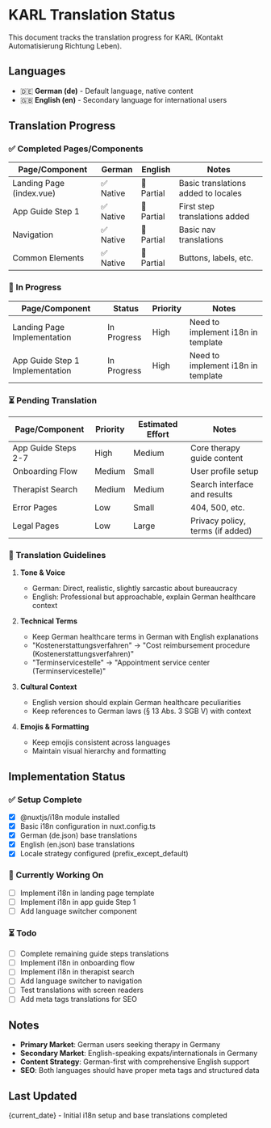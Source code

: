 # KARL Translation Status

This document tracks the translation progress for KARL (Kontakt Automatisierung Richtung Leben).

## Languages
- 🇩🇪 **German (de)** - Default language, native content
- 🇬🇧 **English (en)** - Secondary language for international users

## Translation Progress

### ✅ Completed Pages/Components

| Page/Component | German | English | Notes |
|---------------|--------|---------|-------|
| Landing Page (index.vue) | ✅ Native | 🚧 Partial | Basic translations added to locales |
| App Guide Step 1 | ✅ Native | 🚧 Partial | First step translations added |
| Navigation | ✅ Native | 🚧 Partial | Basic nav translations |
| Common Elements | ✅ Native | 🚧 Partial | Buttons, labels, etc. |

### 🚧 In Progress

| Page/Component | Status | Priority | Notes |
|---------------|--------|----------|-------|
| Landing Page Implementation | In Progress | High | Need to implement i18n in template |
| App Guide Step 1 Implementation | In Progress | High | Need to implement i18n in template |

### ⏳ Pending Translation

| Page/Component | Priority | Estimated Effort | Notes |
|---------------|----------|------------------|-------|
| App Guide Steps 2-7 | High | Medium | Core therapy guide content |
| Onboarding Flow | Medium | Small | User profile setup |
| Therapist Search | Medium | Medium | Search interface and results |
| Error Pages | Low | Small | 404, 500, etc. |
| Legal Pages | Low | Large | Privacy policy, terms (if added) |

### 📝 Translation Guidelines

1. **Tone & Voice**
   - German: Direct, realistic, slightly sarcastic about bureaucracy
   - English: Professional but approachable, explain German healthcare context

2. **Technical Terms**
   - Keep German healthcare terms in German with English explanations
   - "Kostenerstattungsverfahren" → "Cost reimbursement procedure (Kostenerstattungsverfahren)"
   - "Terminservicestelle" → "Appointment service center (Terminservicestelle)"

3. **Cultural Context**
   - English version should explain German healthcare peculiarities
   - Keep references to German laws (§ 13 Abs. 3 SGB V) with context

4. **Emojis & Formatting**
   - Keep emojis consistent across languages
   - Maintain visual hierarchy and formatting

## Implementation Status

### ✅ Setup Complete
- [x] @nuxtjs/i18n module installed
- [x] Basic i18n configuration in nuxt.config.ts
- [x] German (de.json) base translations
- [x] English (en.json) base translations
- [x] Locale strategy configured (prefix_except_default)

### 🚧 Currently Working On
- [ ] Implement i18n in landing page template
- [ ] Implement i18n in app guide Step 1
- [ ] Add language switcher component

### ⏳ Todo
- [ ] Complete remaining guide steps translations
- [ ] Implement i18n in onboarding flow
- [ ] Implement i18n in therapist search
- [ ] Add language switcher to navigation
- [ ] Test translations with screen readers
- [ ] Add meta tags translations for SEO

## Notes

- **Primary Market**: German users seeking therapy in Germany
- **Secondary Market**: English-speaking expats/internationals in Germany
- **Content Strategy**: German-first with comprehensive English support
- **SEO**: Both languages should have proper meta tags and structured data

## Last Updated
{current_date} - Initial i18n setup and base translations completed